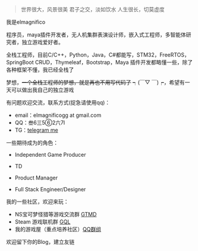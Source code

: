 > 世界很大，风景很美
> 君子之交，淡如饮水
> 人生很长，切莫虚度

我是elmagnifico

程序员，maya插件开发者，无人机集群表演设计师，嵌入式工程师，多智能体研究者，独立游戏爱好者。

全栈工程师，目前C/C++，Python，Java，C#都能写，STM32，FreeRTOS，SpringBoot CRUD，Thymeleaf，Bootstrap，Maya 插件开发都略懂一些，除了各种框架不懂，我已经全栈了

梦想，~~一个全栈工程师的梦想，就是再也不用写代码了~~ ┑(￣▽ ￣)┍，希望有一天可以做出我自己的独立游戏



有问题欢迎交流，联系方式(捉急请使用qq)：

- email：elmagnificogg at gmail.com
- QQ：叁6三5⑥2六7Ⅰ
- TG：[telegram me](https://t.me/elmagnificote)



一些期待成为的角色：

- Independent Game Producer

- TD
- Product Manager
- Full Stack Engineer/Designer



我的一些社区，欢迎来玩：

- NS宝可梦怪猎等游戏交流群  [GTMD](https://qm.qq.com/cgi-bin/qm/qr?k=W1Jva7Zab2Xowhg1zd0Tuqbj9hByiiFc&jump_from=webapi)
- Steam 游戏联机群  [GQL](https://qm.qq.com/cgi-bin/qm/qr?k=nx9DfE-t3LpqqgR4hyIV3AVq_4JVa8Rz&jump_from=webapi)
- 我的游戏屋（重点培养社区）[QQ群组](https://qun.qq.com/qqweb/qunpro/share?_wv=3&_wwv=128&inviteCode=1Sfn6V&from=246610&biz=ka)



欢迎留下你的Blog，建立友链
